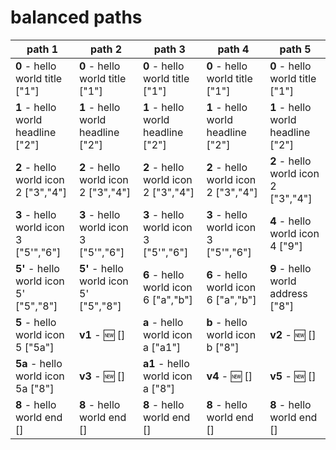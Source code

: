 # balanced paths

| path 1 | path 2 | path 3 | path 4 | path 5 |
| --- | --- | --- | --- | --- |
| **0** - hello world title ["1"] | **0** - hello world title ["1"] | **0** - hello world title ["1"] | **0** - hello world title ["1"] | **0** - hello world title ["1"] |
| **1** - hello world headline ["2"] | **1** - hello world headline ["2"] | **1** - hello world headline ["2"] | **1** - hello world headline ["2"] | **1** - hello world headline ["2"] |
| **2** - hello world icon 2 ["3","4"] | **2** - hello world icon 2 ["3","4"] | **2** - hello world icon 2 ["3","4"] | **2** - hello world icon 2 ["3","4"] | **2** - hello world icon 2 ["3","4"] |
| **3** - hello world icon 3 ["5'","6"] | **3** - hello world icon 3 ["5'","6"] | **3** - hello world icon 3 ["5'","6"] | **3** - hello world icon 3 ["5'","6"] | **4** - hello world icon 4 ["9"] |
| **5'** - hello world icon 5' ["5","8"] | **5'** - hello world icon 5' ["5","8"] | **6** - hello world icon 6 ["a","b"] | **6** - hello world icon 6 ["a","b"] | **9** - hello world address ["8"] |
| **5** - hello world icon 5 ["5a"] | **v1** - :new: [] | **a** - hello world icon a ["a1"] | **b** - hello world icon b ["8"] | **v2** - :new: [] |
| **5a** - hello world icon 5a ["8"] | **v3** - :new: [] | **a1** - hello world icon a ["8"] | **v4** - :new: [] | **v5** - :new: [] |
| **8** - hello world end [] | **8** - hello world end [] | **8** - hello world end [] | **8** - hello world end [] | **8** - hello world end [] |

